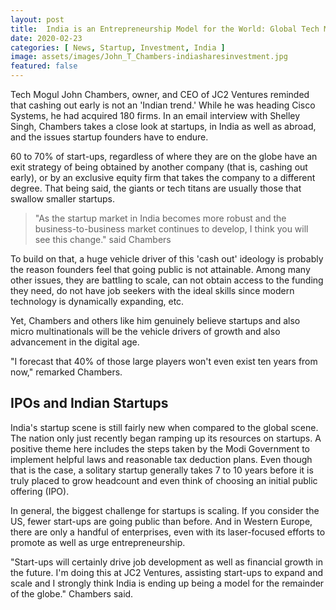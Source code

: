 ```yaml
---
layout: post
title:  India is an Entrepreneurship Model for the World: Global Tech Mogul
date: 2020-02-23
categories: [ News, Startup, Investment, India ]
image: assets/images/John_T_Chambers-indiasharesinvestment.jpg
featured: false
---
```


Tech Mogul John Chambers, owner, and CEO of JC2 Ventures reminded that cashing out early is not an 'Indian trend.' While he was heading Cisco Systems, he had acquired 180 firms. In an email interview with Shelley Singh, Chambers takes a close look at startups, in India as well as abroad, and the issues startup founders have to endure.  

60 to 70% of start-ups, regardless of where they are on the globe have an exit strategy of being obtained by another company (that is, cashing out early), or by an exclusive equity firm that takes the company to a different degree. That being said, the giants or tech titans are usually those that swallow smaller startups. 

> "As the startup market in India becomes more robust and the business-to-business market continues to develop, I think you will see this change." said Chambers 

To build on that, a huge vehicle driver of this 'cash out' ideology is probably the reason founders feel that going public is not attainable. 
Among many other issues, they are battling to scale, can not obtain access to the funding they need, do not have job seekers with the ideal skills since modern technology is dynamically expanding, etc. 

Yet, Chambers and others like him genuinely believe startups and also micro multinationals will be the vehicle drivers of growth and also advancement in the digital age.

"I forecast that 40% of those large players won't even exist ten years from now," remarked Chambers.

## IPOs and Indian Startups
India's startup scene is still fairly new when compared to the global scene. The nation only just recently began ramping up its resources on startups. A positive theme here includes the steps taken by the Modi Government to implement helpful laws and reasonable tax deduction plans. Even though that is the case, a solitary startup generally takes 7 to 10 years before it is truly placed to grow headcount and even think of choosing an initial public offering (IPO). 

In general, the biggest challenge for startups is scaling. If you consider the US, fewer start-ups are going public than before. And in Western Europe, there are only a handful of enterprises, even with its laser-focused efforts to promote as well as urge entrepreneurship. 

"Start-ups will certainly drive job development as well as financial growth in the future. I'm doing this at JC2 Ventures, assisting start-ups to expand and scale and I strongly think India is ending up being a model for the remainder of the globe." Chambers said. 
